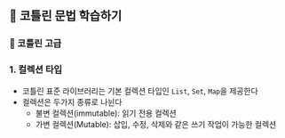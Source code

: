 ## :pushpin: 코틀린 문법 학습하기
### :seedling: 코틀린 고급 

### 1. 컬렉션 타입 
- 코틀린 표준 라이브러리는 기본 컬렉션 타입인 `List`, `Set`, `Map`을 제공한다
- 컬렉션은 두가지 종류로 나뉜다
  - 불변 컬렉션(immutable): 읽기 전용 컬렉션
  - 가변 컬렉션(Mutable): 삽입, 수정, 삭제와 같은 쓰기 작업이 가능한 컬렉션 